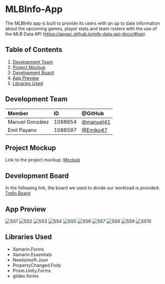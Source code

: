 # MLBInfo-App
The MLBInfo app is built to provide its users with an up to date information about the upcoming games, player stats and team rosters with the use of the MLB Data API (https://appac.github.io/mlb-data-api-docs/#top).

## Table of Contents

1. [Development Team](#development-team)
2. [Project Mockup](#project-mockup)
3. [Development Board](#development-board)
4. [App Preview](#app-preview)
5. [Libraries Used](#libraries-used)


## Development Team
| Member              | ID                            | @GitHub                                              |
|:--------------------|:------------------------------|:-----------------------------------------------------|
| Manuel González     | 1088654                       | [@manuel41](https://github.com/manuel41)             |
| Emil Payano         | 1088597                       | [@Emiko47](https://github.com/Emiko47)               |

## Project Mockup
Link to the project mockup: [Mockup](https://github.com/manuel41/MLBInfo-App/blob/master/MLBInfo/MLBInfo/Demos/MLB%20App%20Mockup.pdf)

## Development Board
In the following link, the board we used to divide our workload is provided: [Trello Board](https://trello.com/b/KLe4AxD9/mlb-app-project)

## App Preview
 ![SS1](https://github.com/manuel41/MLBInfo-App/blob/master/MLBInfo/MLBInfo/Demos/SS%201.jpeg?raw=true) ![SS2](https://github.com/manuel41/MLBInfo-App/blob/master/MLBInfo/MLBInfo/Demos/SS%202.jpeg?raw=true)
 ![SS3](https://github.com/manuel41/MLBInfo-App/blob/master/MLBInfo/MLBInfo/Demos/SS%203.jpeg?raw=true)
 ![SS4](https://github.com/manuel41/MLBInfo-App/blob/master/MLBInfo/MLBInfo/Demos/SS%204.jpeg?raw=true)
 ![SS5](https://github.com/manuel41/MLBInfo-App/blob/master/MLBInfo/MLBInfo/Demos/SS%205.jpeg?raw=true)
 ![SS6](https://github.com/manuel41/MLBInfo-App/blob/master/MLBInfo/MLBInfo/Demos/SS%206.jpeg?raw=true)
 ![SS7](https://github.com/manuel41/MLBInfo-App/blob/master/MLBInfo/MLBInfo/Demos/SS%207.jpeg?raw=true)
 ![SS8](https://github.com/manuel41/MLBInfo-App/blob/master/MLBInfo/MLBInfo/Demos/SS%208.jpeg?raw=true)
 ![SS9](https://github.com/manuel41/MLBInfo-App/blob/master/MLBInfo/MLBInfo/Demos/SS%209.jpeg?raw=true)
 ![SS10](https://github.com/manuel41/MLBInfo-App/blob/master/MLBInfo/MLBInfo/Demos/SS%2010.jpeg?raw=true)

## Libraries Used
* Xamarin.Forms
* Xamarin.Essentials
* Newtonsoft.Json
* PropertyChanged.Fody
* Prism.Unity.Forms
* glidex.forms
